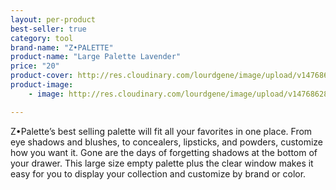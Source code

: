 ```yaml
---
layout: per-product
best-seller: true
category: tool
brand-name: "Z•PALETTE"
product-name: "Large Palette Lavender"
price: "20"
product-cover: http://res.cloudinary.com/lourdgene/image/upload/v1476862893/makeup-tool/z-palette/cover-image.jpg
product-image:
    - image: http://res.cloudinary.com/lourdgene/image/upload/v1476862893/makeup-tool/z-palette/cover-image.jpg

---
```

Z•Palette’s best selling palette will fit all your favorites in one place. From eye shadows and blushes, to concealers, lipsticks, and powders, customize how you want it. Gone are the days of forgetting shadows at the bottom of your drawer. This large size empty palette plus the clear window makes it easy for you to display your collection and customize by brand or color.